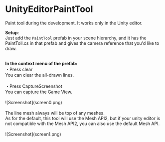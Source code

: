# UnityEditorPaintTool
Paint tool during the development. It works only in the Unity editor.
<br>

<b>Setup</b>:
<br>
Just add the ```PaintTool``` prefab in your scene hierarchy, and it has the PaintToll.cs in that prefab and gives the camera reference that you'd like to draw.

<br>
<b>In the context menu of the prefab:</b><br>
・Press clear<br>
You can clear the all-drawn lines.<br>
<br>
・Press CaptureScreenshot<br>
You can capture the Game View.<br>

<br>
![Screenshot](screen0.png)
<br>
<br>
The line mesh always will be top of any meshes.<br>
As for the default, this tool will use the Mesh API2, but if your unity editor is not compatible with the Mesh API2, you can also use the default Mesh API.
<br>
<br>
![Screenshot](screen1.png)
